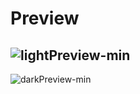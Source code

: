 # Preview


![lightPreview-min](https://user-images.githubusercontent.com/83302656/207823903-8d12fd0f-58ca-4c94-8ca2-87d433c72566.png)
---
![darkPreview-min](https://user-images.githubusercontent.com/83302656/207823979-56c22061-c434-41fc-961a-efa8c57b954f.png)
